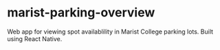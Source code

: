 # marist-parking-overview

Web app for viewing spot availablility in Marist College parking lots. Built using React Native.
